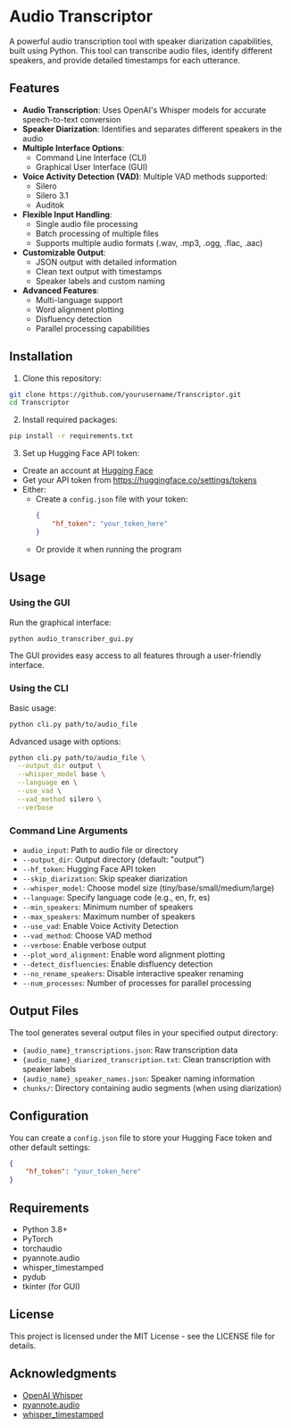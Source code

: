 # Audio Transcriptor

A powerful audio transcription tool with speaker diarization capabilities, built using Python. This tool can transcribe audio files, identify different speakers, and provide detailed timestamps for each utterance.

## Features

- **Audio Transcription**: Uses OpenAI's Whisper models for accurate speech-to-text conversion
- **Speaker Diarization**: Identifies and separates different speakers in the audio
- **Multiple Interface Options**: 
  - Command Line Interface (CLI)
  - Graphical User Interface (GUI)
- **Voice Activity Detection (VAD)**: Multiple VAD methods supported:
  - Silero
  - Silero 3.1
  - Auditok
- **Flexible Input Handling**:
  - Single audio file processing
  - Batch processing of multiple files
  - Supports multiple audio formats (.wav, .mp3, .ogg, .flac, .aac)
- **Customizable Output**:
  - JSON output with detailed information
  - Clean text output with timestamps
  - Speaker labels and custom naming
- **Advanced Features**:
  - Multi-language support
  - Word alignment plotting
  - Disfluency detection
  - Parallel processing capabilities

## Installation

1. Clone this repository:
```bash
git clone https://github.com/yourusername/Transcriptor.git
cd Transcriptor
```

2. Install required packages:
```bash
pip install -r requirements.txt
```

3. Set up Hugging Face API token:
- Create an account at [Hugging Face](https://huggingface.co)
- Get your API token from https://huggingface.co/settings/tokens
- Either:
  - Create a `config.json` file with your token:
    ```json
    {
        "hf_token": "your_token_here"
    }
    ```
  - Or provide it when running the program

## Usage

### Using the GUI

Run the graphical interface:
```bash
python audio_transcriber_gui.py
```

The GUI provides easy access to all features through a user-friendly interface.

### Using the CLI

Basic usage:
```bash
python cli.py path/to/audio_file
```

Advanced usage with options:
```bash
python cli.py path/to/audio_file \
  --output_dir output \
  --whisper_model base \
  --language en \
  --use_vad \
  --vad_method silero \
  --verbose
```

### Command Line Arguments

- `audio_input`: Path to audio file or directory
- `--output_dir`: Output directory (default: "output")
- `--hf_token`: Hugging Face API token
- `--skip_diarization`: Skip speaker diarization
- `--whisper_model`: Choose model size (tiny/base/small/medium/large)
- `--language`: Specify language code (e.g., en, fr, es)
- `--min_speakers`: Minimum number of speakers
- `--max_speakers`: Maximum number of speakers
- `--use_vad`: Enable Voice Activity Detection
- `--vad_method`: Choose VAD method
- `--verbose`: Enable verbose output
- `--plot_word_alignment`: Enable word alignment plotting
- `--detect_disfluencies`: Enable disfluency detection
- `--no_rename_speakers`: Disable interactive speaker renaming
- `--num_processes`: Number of processes for parallel processing

## Output Files

The tool generates several output files in your specified output directory:

- `{audio_name}_transcriptions.json`: Raw transcription data
- `{audio_name}_diarized_transcription.txt`: Clean transcription with speaker labels
- `{audio_name}_speaker_names.json`: Speaker naming information
- `chunks/`: Directory containing audio segments (when using diarization)

## Configuration

You can create a `config.json` file to store your Hugging Face token and other default settings:

```json
{
    "hf_token": "your_token_here"
}
```

## Requirements

- Python 3.8+
- PyTorch
- torchaudio
- pyannote.audio
- whisper_timestamped
- pydub
- tkinter (for GUI)

## License

This project is licensed under the MIT License - see the LICENSE file for details.

## Acknowledgments

- [OpenAI Whisper](https://github.com/openai/whisper)
- [pyannote.audio](https://github.com/pyannote/pyannote-audio)
- [whisper_timestamped](https://github.com/linto-ai/whisper-timestamped)

